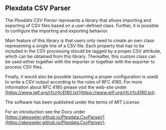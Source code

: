 ## Plexdata CSV Parser

The _Plexdata CSV Parser_ represents a library that allows importing and exporting of CSV files based on a user-defined class. Further, it is possible to configure the importing and exporting behavior.

Main feature of this library is that users only need to create an own class representing a single line of a CSV file. Each property that has to be included in the CSV processing should be tagged by a proper CSV attribute, which can be obtained from this library. Thereafter, this custom class can be used either together with the importer or together with the exporter to process CSV files.

Finally, it would also be possible (assuming a proper configuration is used) to write a CSV output according to the rules of RFC 4180. For more information about RFC 4180 please visit the web-site under [https://www.ietf.org/rfc/rfc4180.txt](https://www.ietf.org/rfc/rfc4180.txt).

The software has been published under the terms of _MIT License_.

For an introduction see the Docs under [https://akesseler.github.io/Plexdata.CsvParser/](https://akesseler.github.io/Plexdata.CsvParser/).


